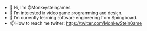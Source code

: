 - 👋 Hi, I’m @Monkeysteingames
- 👀 I’m interested in video game programming and design.
- 🌱 I’m currently learning software engineering from Springboard.
- 📫 How to reach me twitter: https://twitter.com/MonkeySteinGame

<!---
Monkeysteingames/Monkeysteingames is a ✨ special ✨ repository because its `README.md` (this file) appears on your GitHub profile.
You can click the Preview link to take a look at your changes.
--->
